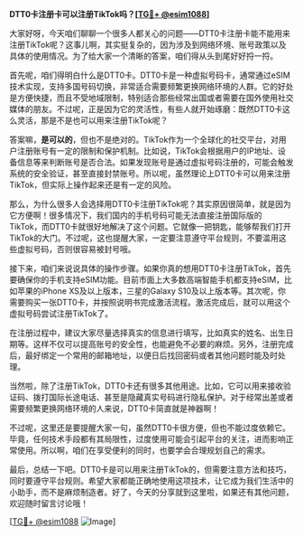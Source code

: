 **DTT0卡注册卡可以注册TikTok吗？[[TG💪+ @esim1088](https://t.me/s/esim1088)]**

大家好呀，今天咱们聊聊一个很多人都关心的问题——DTT0卡注册卡能不能用来注册TikTok呢？这事儿啊，其实挺复杂的，因为涉及到网络环境、账号政策以及具体的使用情况。为了给大家一个清晰的答案，咱们得从头到尾好好捋一捋。

首先呢，咱们得明白什么是DTT0卡。DTT0卡是一种虚拟号码卡，通常通过eSIM技术实现，支持多国号码切换，非常适合需要频繁更换网络环境的人群。它的好处是方便快捷，而且不受地域限制，特别适合那些经常出国或者需要在国外使用社交媒体的朋友。不过呢，正是因为它的灵活性，有些人就开始琢磨：既然DTT0卡这么灵活，那是不是也可以用来注册TikTok呢？

答案嘛，**是可以的**，但也不是绝对的。TikTok作为一个全球化的社交平台，对用户注册账号有一定的限制和保护机制。比如说，TikTok会根据用户的IP地址、设备信息等来判断账号是否合法。如果发现账号是通过虚拟号码注册的，可能会触发系统的安全验证，甚至直接封禁账号。所以呢，虽然理论上DTT0卡可以用来注册TikTok，但实际上操作起来还是有一定的风险。

那么，为什么很多人会选择用DTT0卡注册TikTok呢？其实原因很简单，就是因为它方便啊！很多情况下，我们国内的手机号码可能无法直接注册国际版的TikTok，而DTT0卡就很好地解决了这个问题。它就像一把钥匙，能够帮我们打开TikTok的大门。不过呢，这也提醒大家，一定要注意遵守平台规则，不要滥用这些虚拟号码，否则很容易被封号哦。

接下来，咱们来说说具体的操作步骤。如果你真的想用DTT0卡注册TikTok，首先要确保你的手机支持eSIM功能。目前市面上大多数高端智能手机都支持eSIM，比如苹果的iPhone XS及以上版本，三星的Galaxy S10及以上版本等。其次呢，你需要购买一张DTT0卡，并按照说明书完成激活流程。激活完成后，就可以用这个虚拟号码尝试注册TikTok了。

在注册过程中，建议大家尽量选择真实的信息进行填写，比如真实的姓名、出生日期等。这样不仅可以提高账号的安全性，也能避免不必要的麻烦。另外，注册完成后，最好绑定一个常用的邮箱地址，以便日后找回密码或者其他问题时能及时处理。

当然啦，除了注册TikTok，DTT0卡还有很多其他用途。比如，它可以用来接收验证码、拨打国际长途电话、甚至是隐藏真实号码进行隐私保护。对于经常出差或者需要频繁更换网络环境的人来说，DTT0卡简直就是神器啊！

不过呢，这里还是要提醒大家一句，虽然DTT0卡很方便，但也不能过度依赖它。毕竟，任何技术手段都有其局限性，过度使用可能会引起平台的关注，进而影响正常使用。所以啊，咱们在享受便利的同时，也要学会合理规划自己的需求。

最后，总结一下吧。DTT0卡是可以用来注册TikTok的，但需要注意方法和技巧，同时要遵守平台规则。希望大家都能正确地使用这项技术，让它成为我们生活中的小助手，而不是麻烦制造者。好了，今天的分享就到这里啦，如果还有其他问题，欢迎随时留言讨论哦！

[[TG💪+ @esim1088](https://t.me/s/esim1088) ![Image](https://i.postimg.cc/4NQfJmqS/Snipaste-2025-05-13-00-14-12.png)]